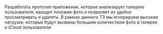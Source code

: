 Разработать прототип приложения, которое анализирует галерею пользователя, находит
похожие фото и позволяет их удобно просматривать и удалять.
В рамках данного ТЗ мы игнорируем высокие нагрузки, которые будут вызваны большим
количеством фото в галерее и iCloud пользователя

